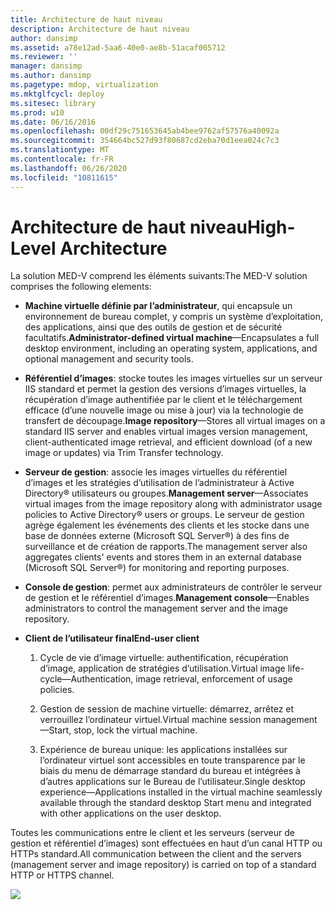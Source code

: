 ```yaml
---
title: Architecture de haut niveau
description: Architecture de haut niveau
author: dansimp
ms.assetid: a78e12ad-5aa6-40e0-ae8b-51acaf005712
ms.reviewer: ''
manager: dansimp
ms.author: dansimp
ms.pagetype: mdop, virtualization
ms.mktglfcycl: deploy
ms.sitesec: library
ms.prod: w10
ms.date: 06/16/2016
ms.openlocfilehash: 00df29c751653645ab4bee9762af57576a40092a
ms.sourcegitcommit: 354664bc527d93f80687cd2eba70d1eea024c7c3
ms.translationtype: MT
ms.contentlocale: fr-FR
ms.lasthandoff: 06/26/2020
ms.locfileid: "10811615"
---
```

# <span data-ttu-id="32c63-103">Architecture de haut niveau</span><span class="sxs-lookup"><span data-stu-id="32c63-103">High-Level Architecture</span></span>


<span data-ttu-id="32c63-104">La solution MED-V comprend les éléments suivants:</span><span class="sxs-lookup"><span data-stu-id="32c63-104">The MED-V solution comprises the following elements:</span></span>

-   <span data-ttu-id="32c63-105">**Machine virtuelle définie par l’administrateur**, qui encapsule un environnement de bureau complet, y compris un système d’exploitation, des applications, ainsi que des outils de gestion et de sécurité facultatifs.</span><span class="sxs-lookup"><span data-stu-id="32c63-105">**Administrator-defined virtual machine**—Encapsulates a full desktop environment, including an operating system, applications, and optional management and security tools.</span></span>

-   <span data-ttu-id="32c63-106">**Référentiel d’images**: stocke toutes les images virtuelles sur un serveur IIS standard et permet la gestion des versions d’images virtuelles, la récupération d’image authentifiée par le client et le téléchargement efficace (d’une nouvelle image ou mise à jour) via la technologie de transfert de découpage.</span><span class="sxs-lookup"><span data-stu-id="32c63-106">**Image repository**—Stores all virtual images on a standard IIS server and enables virtual images version management, client-authenticated image retrieval, and efficient download (of a new image or updates) via Trim Transfer technology.</span></span>

-   <span data-ttu-id="32c63-107">**Serveur de gestion**: associe les images virtuelles du référentiel d’images et les stratégies d’utilisation de l’administrateur à Active Directory® utilisateurs ou groupes.</span><span class="sxs-lookup"><span data-stu-id="32c63-107">**Management server**—Associates virtual images from the image repository along with administrator usage policies to Active Directory® users or groups.</span></span> <span data-ttu-id="32c63-108">Le serveur de gestion agrège également les événements des clients et les stocke dans une base de données externe (Microsoft SQL Server®) à des fins de surveillance et de création de rapports.</span><span class="sxs-lookup"><span data-stu-id="32c63-108">The management server also aggregates clients' events and stores them in an external database (Microsoft SQL Server®) for monitoring and reporting purposes.</span></span>

-   <span data-ttu-id="32c63-109">**Console de gestion**: permet aux administrateurs de contrôler le serveur de gestion et le référentiel d’images.</span><span class="sxs-lookup"><span data-stu-id="32c63-109">**Management console**—Enables administrators to control the management server and the image repository.</span></span>

-   **<span data-ttu-id="32c63-110">Client de l’utilisateur final</span><span class="sxs-lookup"><span data-stu-id="32c63-110">End-user client</span></span>**

    1.  <span data-ttu-id="32c63-111">Cycle de vie d’image virtuelle: authentification, récupération d’image, application de stratégies d’utilisation.</span><span class="sxs-lookup"><span data-stu-id="32c63-111">Virtual image life-cycle—Authentication, image retrieval, enforcement of usage policies.</span></span>

    2.  <span data-ttu-id="32c63-112">Gestion de session de machine virtuelle: démarrez, arrêtez et verrouillez l’ordinateur virtuel.</span><span class="sxs-lookup"><span data-stu-id="32c63-112">Virtual machine session management—Start, stop, lock the virtual machine.</span></span>

    3.  <span data-ttu-id="32c63-113">Expérience de bureau unique: les applications installées sur l’ordinateur virtuel sont accessibles en toute transparence par le biais du menu de démarrage standard du bureau et intégrées à d’autres applications sur le Bureau de l’utilisateur.</span><span class="sxs-lookup"><span data-stu-id="32c63-113">Single desktop experience—Applications installed in the virtual machine seamlessly available through the standard desktop Start menu and integrated with other applications on the user desktop.</span></span>

<span data-ttu-id="32c63-114">Toutes les communications entre le client et les serveurs (serveur de gestion et référentiel d’images) sont effectuées en haut d’un canal HTTP ou HTTPs standard.</span><span class="sxs-lookup"><span data-stu-id="32c63-114">All communication between the client and the servers (management server and image repository) is carried on top of a standard HTTP or HTTPS channel.</span></span>

![](images/506f54d0-38fa-446a-8070-17ae26da5355.gif)

 

 





